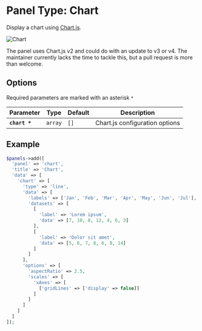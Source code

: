 # Panel Type: Chart

Display a chart using [Chart.js](https://www.chartjs.org/).

![Chart](../images/chart.png ':size=400')

The panel uses Chart.js v2 and could do with an update to v3 or v4. The maintainer
currently lacks the time to tackle this, but a pull request is more than welcome.

## Options

Required parameters are marked with an asterisk `*`

|   Parameter   |  Type   | Default |          Description           |
| ------------- | ------- | ------- | ------------------------------ |
| **`chart *`** | `array` | `[]`    | Chart.js configuration options |

## Example

```php
$panels->add([
  'panel' => 'chart',
  'title' => 'Chart',
  'data' => [
    'chart' => [
      'type' => 'line',
      'data' => [
        'labels' => ['Jan', 'Feb', 'Mar', 'Apr', 'May', 'Jun', 'Jul'],
        'datasets' => [
          [
            'label' => 'Lorem ipsum',
            'data' => [7, 10, 8, 12, 4, 6, 3]
          ],
          [
            'label' => 'Dolor sit amet',
            'data' => [5, 6, 7, 8, 6, 8, 14]
          ]
        ]
      ],
      'options' => [
        'aspectRatio' => 2.5,
        'scales' => [
          'xAxes' => [
            ['gridLines' => ['display' => false]]
          ]
        ]
      ]
    ]
  ]
]);
```
